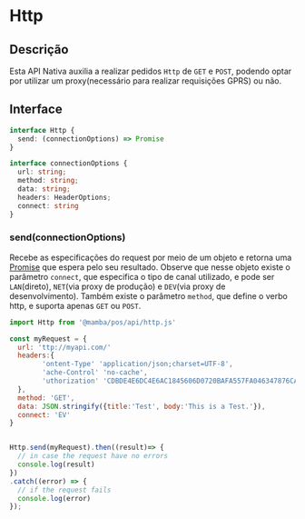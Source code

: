 # Http

## Descrição

Esta API Nativa auxilia a realizar pedidos `Http` de `GET` e `POST`, podendo optar por utilizar um proxy(necessário para realizar requisições GPRS) ou não.

## Interface

```ts
interface Http {
  send: (connectionOptions) => Promise
}

interface connectionOptions {
  url: string;
  method: string;
  data: string;
  headers: HeaderOptions;
  connect: string
}
```

### send(connectionOptions)

Recebe as especificações do request por meio de um objeto e retorna uma [Promise](https://developer.mozilla.org/en-US/docs/Web/JavaScript/Reference/Global_Objects/Promise) que espera pelo seu resultado. Observe que nesse objeto existe o parâmetro `connect`, que especifica o tipo de canal utilizado, e pode ser `LAN`(direto), `NET`(via proxy de produção) e `DEV`(via proxy de desenvolvimento). Também existe o parâmetro `method`, que define o verbo http, e suporta apenas `GET` ou `POST`.

```js
import Http from '@mamba/pos/api/http.js'

const myRequest = {
  url: 'ttp://myapi.com/'
  headers:{
        'ontent-Type' 'application/json;charset=UTF-8',
        'ache-Control' 'no-cache',
        'uthorization' 'CDBDE4E6DC4E6AC1845606D0720BAFA557FA046347876CAA3986872AC1123852'
  },
  method: 'GET',
  data: JSON.stringify({title:'Test', body:'This is a Test.'}),
  connect: 'EV'
}


Http.send(myRequest).then((result)=> {
  // in case the request have no errors
  console.log(result)
})
.catch((error) => {
  // if the request fails
  console.log(error)
});

```
